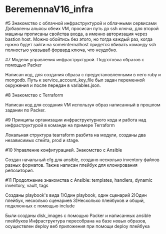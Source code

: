 # BeremennaV16_infra

#5 Знакомство с облачной инфраструктурой и облачными сервисами
Добавлены альясы обеих VM, просисан путь до ssh ключа, для второй машины прописаны свойства входа, а именно авторизация через bastion host.
Можно обойтись без этого, но тогда каждый раз, когда нужно будет зайти на someinternalhost придется вбивать команду ssh полностью указываб форвард ключа, что неудобно.

#7 Модели управления инфраструктурой. Подготовка образов с помощью Packer

Написан код, для создания образа с предустановленными в него ruby и mongodb. Путь к service_account_key_file был задан переменной окружения и после передан в variables.json.

#8 Знакомство с Terraform

Написан код для создания VM используя образ написанный в прошлом задании по Packer.

#9 Принципы организации инфраструктурного кода и работа над инфраструктурой в команде на примере Terraform

Локальная структура tearraform разбита на модули, созданы два независимых стейта, prod и stage.

#10 Управление конфигурацией. Знакомство с Ansible

Создан начальный cfg для ansible, создано несколько inventory файлов разных форматов.
Также написан плейбук для клонирования репозитория.

#11 Продолжение знакомства с Ansible: templates, handlers, dynamic inventory, vault, tags

Созданы playbook's вида
1)Один playbook, один сценарий
2)Один плейбук, несколько сценариев
3)Несколько плейбуков и общий, подклюнных с помощью include

Были созданы disk_images с помощью Packer и написанных ansible плейбуков
Инфраструктура пересобрана на базе новых образов, осуществлен deploy веб приложения при помощи deploy плейбука 
